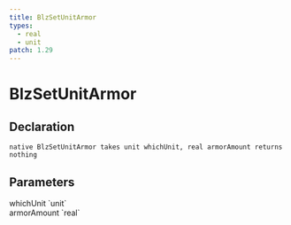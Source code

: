 ```yaml
---
title: BlzSetUnitArmor
types:
  - real
  - unit
patch: 1.29
---
```


# BlzSetUnitArmor

## Declaration

```
native BlzSetUnitArmor takes unit whichUnit, real armorAmount returns nothing
```

## Parameters
<dl>
  <dt>whichUnit `unit`</dt>
  <dd></dd>

  <dt>armorAmount `real`</dt>
  <dd></dd>
</dl>